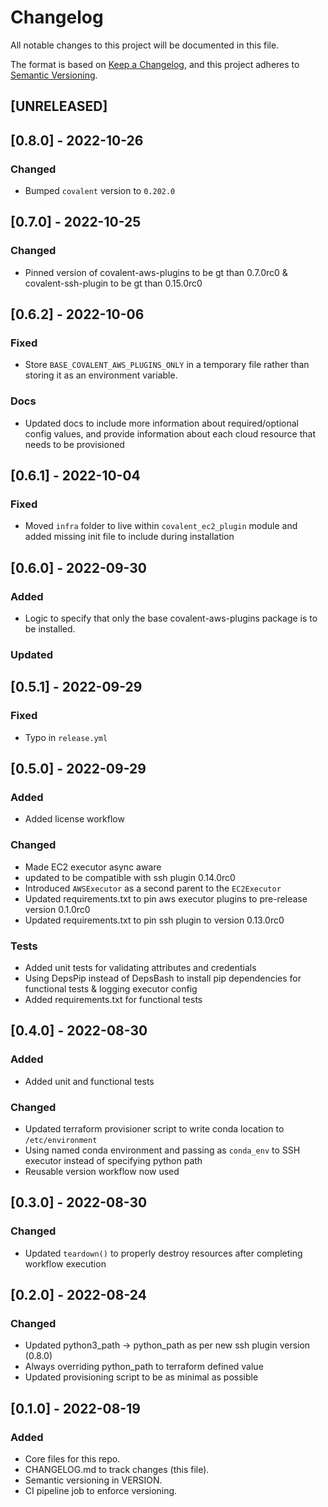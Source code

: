 # Changelog

All notable changes to this project will be documented in this file.

The format is based on [Keep a Changelog](https://keepachangelog.com/en/1.0.0/),
and this project adheres to [Semantic Versioning](https://semver.org/spec/v2.0.0.html).

## [UNRELEASED]

## [0.8.0] - 2022-10-26

### Changed

- Bumped `covalent` version to `0.202.0`

## [0.7.0] - 2022-10-25

### Changed

- Pinned version of covalent-aws-plugins to be gt than 0.7.0rc0 & covalent-ssh-plugin to be gt than 0.15.0rc0

## [0.6.2] - 2022-10-06

### Fixed

- Store `BASE_COVALENT_AWS_PLUGINS_ONLY` in a temporary file rather than storing it as an environment variable.

### Docs

- Updated docs to include more information about required/optional config values, and provide information about each cloud resource that needs to be provisioned

## [0.6.1] - 2022-10-04

### Fixed

- Moved `infra` folder to live within `covalent_ec2_plugin` module and added missing init file to include during installation

## [0.6.0] - 2022-09-30

### Added

-  Logic to specify that only the base covalent-aws-plugins package is to be installed.

### Updated

## [0.5.1] - 2022-09-29

### Fixed

- Typo in `release.yml`

## [0.5.0] - 2022-09-29

### Added

- Added license workflow

### Changed

- Made EC2 executor async aware
- updated to be compatible with ssh plugin 0.14.0rc0
- Introduced `AWSExecutor` as a second parent to the `EC2Executor`
- Updated requirements.txt to pin aws executor plugins to pre-release version 0.1.0rc0
- Updated requirements.txt to pin ssh plugin to version 0.13.0rc0

### Tests

- Added unit tests for validating attributes and credentials
- Using DepsPip instead of DepsBash to install pip dependencies for functional tests & logging executor config
- Added requirements.txt for functional tests

## [0.4.0] - 2022-08-30

### Added

- Added unit and functional tests

### Changed

- Updated terraform provisioner script to write conda location to `/etc/environment`
- Using named conda environment and passing as `conda_env` to SSH executor instead of specifying python path
- Reusable version workflow now used

## [0.3.0] - 2022-08-30

### Changed

- Updated `teardown()` to properly destroy resources after completing workflow execution

## [0.2.0] - 2022-08-24

### Changed

- Updated python3_path -> python_path as per new ssh plugin version (0.8.0)
- Always overriding python_path to terraform defined value
- Updated provisioning script to be as minimal as possible

## [0.1.0] - 2022-08-19

### Added

- Core files for this repo.
- CHANGELOG.md to track changes (this file).
- Semantic versioning in VERSION.
- CI pipeline job to enforce versioning.
